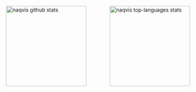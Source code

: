<div>
  <img align="left" height="220em" alt="naqvis github stats" src="https://github-readme-stats.vercel.app/api?username=naqvis&theme=chartreuse-dark&show_icons=true" />
  <img align="right" height="220em" alt="naqvis top-languages stats" src="https://github-readme-stats.vercel.app/api/top-langs/?username=naqvis&theme=chartreuse-dark" />
</div>
